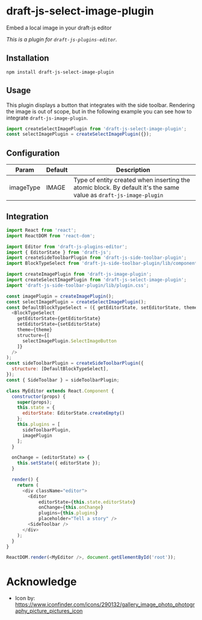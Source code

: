 # draft-js-select-image-plugin
Embed a local image in your draft-js editor

*This is a plugin for `draft-js-plugins-editor`.*

## Installation
```
npm install draft-js-select-image-plugin
```

## Usage
This plugin displays a button that integrates with the side toolbar.
Rendering the image is out of scope, but in the following example you can see how to integrate `draft-js-image-plugin`.

```js
import createSelectImagePlugin from 'draft-js-select-image-plugin';
const selectImagePlugin = createSelectImagePlugin({});
```

## Configuration
| Param     | Default | Description                                                                                                  |
|-----------|---------|--------------------------------------------------------------------------------------------------------------|
| imageType | IMAGE   | Type of entity created when inserting the atomic block. By default it's the same value as `draft-js-image-plugin` |

## Integration
```js
import React from 'react';
import ReactDOM from 'react-dom';

import Editor from 'draft-js-plugins-editor';
import { EditorState } from 'draft-js';
import createSideToolbarPlugin from 'draft-js-side-toolbar-plugin';
import BlockTypeSelect from 'draft-js-side-toolbar-plugin/lib/components/BlockTypeSelect';

import createImagePlugin from 'draft-js-image-plugin';
import createSelectImagePlugin from 'draft-js-select-image-plugin';
import 'draft-js-side-toolbar-plugin/lib/plugin.css';

const imagePlugin = createImagePlugin();
const selectImagePlugin = createSelectImagePlugin();
const DefaultBlockTypeSelect = ({ getEditorState, setEditorState, theme }) => (
  <BlockTypeSelect
    getEditorState={getEditorState}
    setEditorState={setEditorState}
    theme={theme}
    structure={[ 
      selectImagePlugin.SelectImageButton
    ]}
  />
);
const sideToolbarPlugin = createSideToolbarPlugin({
  structure: [DefaultBlockTypeSelect],
});
const { SideToolbar } = sideToolbarPlugin;

class MyEditor extends React.Component {
  constructor(props) {
    super(props);
    this.state = {
      editorState: EditorState.createEmpty()
    };
    this.plugins = [
      sideToolbarPlugin,
      imagePlugin
    ];
  }

  onChange = (editorState) => {
    this.setState({ editorState });
  }

  render() {
    return (
      <div className="editor">
        <Editor
            editorState={this.state.editorState}
            onChange={this.onChange}
            plugins={this.plugins}
            placeholder="Tell a story" />
        <SideToolbar />
      </div>
    );
  }
}

ReactDOM.render(<MyEditor />, document.getElementById('root'));
```

# Acknowledge
* Icon by: https://www.iconfinder.com/icons/290132/gallery_image_photo_photography_picture_pictures_icon
